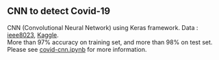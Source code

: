 ## CNN to detect Covid-19

CNN (Convolutional Neural Network) using Keras framework. Data : <a href="https://github.com/ieee8023/covid-chestxray-dataset">ieee8023</a>, <a href="https://www.kaggle.com/paultimothymooney/chest-xray-pneumonia">Kaggle</a>.<br>
More than 97% accuracy on training set, and more than 98% on test set.<br>
Please see <a href="./covid-cnn.ipynb">covid-cnn.ipynb</a> for more information.